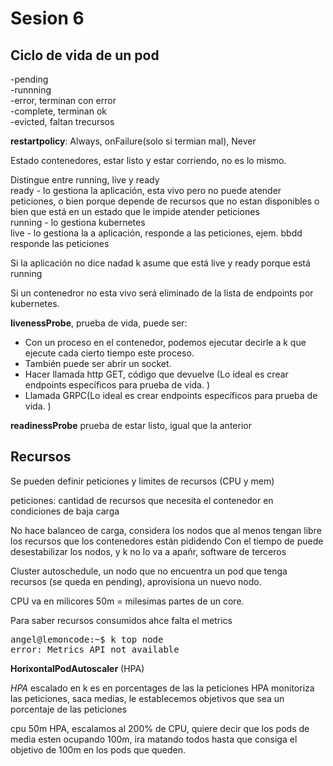 # Sesion 6

## Ciclo de vida de un pod

-pending<br>
-runnning<br>
-error, terminan con error<br>
-complete, terminan ok<br>
-evicted, faltan trecursos<br>

**restartpolicy**: Always, onFailure(solo si termian mal), Never

Estado contenedores, estar listo y estar corriendo, no es lo mismo.

Distingue entre running, live y ready<br>
ready -  lo gestiona la aplicación, esta vivo pero no puede atender peticiones, o bien porque depende de recursos que no estan disponibles o bien que está en un estado que le impide atender peticiones<br>
running - lo gestiona kubernetes <br>
live - lo gestiona la a aplicación, responde a las peticiones, ejem. bbdd responde las peticiones<br>

Si la aplicación no dice nadad k asume que está live y ready porque está running<br>

Si un contenedror no esta vivo será eliminado de la lista de endpoints por kubernetes.

**livenessProbe**, prueba de vida, puede ser:<br> 
- Con un proceso en el contenedor, podemos ejecutar decirle a k que ejecute cada cierto tiempo este proceso.<br>
- También puede ser abrir un socket.<br>
- Hacer llamada http GET, código que devuelve (Lo ideal es crear endpoints específicos para prueba de vida.
)<br>
- Llamada GRPC(Lo ideal es crear endpoints específicos para prueba de vida.
)<br>

**readinessProbe** prueba de estar listo, igual que la anterior


## Recursos

Se pueden definir peticiones y limites de recursos (CPU y mem)

peticiones: cantidad de recursos que necesita el contenedor en condiciones de baja carga

No hace balanceo de carga, considera los nodos que al menos tengan libre los recursos que los contenedores están pididendo
Con el tiempo de puede desestabilizar los nodos, y k no lo va a apañr, software de terceros<br>

Cluster autoschedule, un nodo que no encuentra un pod que tenga recursos (se queda en pending), aprovisiona un nuevo nodo.<br>

CPU va en milicores 50m = milesimas partes de un core.

Para saber recursos consumidos ahce falta el metrics

<pre>
angel@lemoncode:~$ k top node
error: Metrics API not available
</pre>

**HorixontalPodAutoscaler** (HPA)

*HPA* escalado en k es en porcentages de las la peticiones
HPA monitoriza las peticiones, saca medias, le establecemos objetivos que sea un   porcentaje de las peticiones 

cpu 50m HPA, escalamos al 200% de CPU, quiere decir que los pods de media esten ocupando 100m, ira matando todos hasta que consiga el objetivo de 100m en los pods que queden. 







